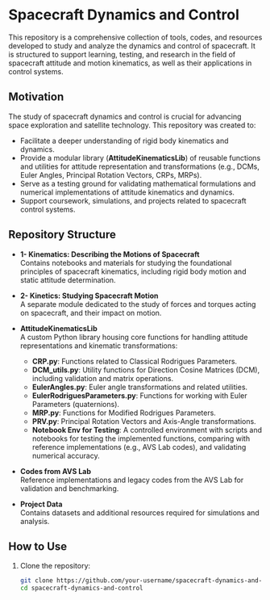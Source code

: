 # Spacecraft Dynamics and Control

This repository is a comprehensive collection of tools, codes, and resources developed to study and analyze the dynamics and control of spacecraft. It is structured to support learning, testing, and research in the field of spacecraft attitude and motion kinematics, as well as their applications in control systems.

## Motivation

The study of spacecraft dynamics and control is crucial for advancing space exploration and satellite technology. This repository was created to:

- Facilitate a deeper understanding of rigid body kinematics and dynamics.
- Provide a modular library (**AttitudeKinematicsLib**) of reusable functions and utilities for attitude representation and transformations (e.g., DCMs, Euler Angles, Principal Rotation Vectors, CRPs, MRPs).
- Serve as a testing ground for validating mathematical formulations and numerical implementations of attitude kinematics and dynamics.
- Support coursework, simulations, and projects related to spacecraft control systems.

## Repository Structure

- **1- Kinematics: Describing the Motions of Spacecraft**  
  Contains notebooks and materials for studying the foundational principles of spacecraft kinematics, including rigid body motion and static attitude determination.

- **2- Kinetics: Studying Spacecraft Motion**  
  A separate module dedicated to the study of forces and torques acting on spacecraft, and their impact on motion.

- **AttitudeKinematicsLib**  
  A custom Python library housing core functions for handling attitude representations and kinematic transformations:
  - **CRP.py**: Functions related to Classical Rodrigues Parameters.
  - **DCM_utils.py**: Utility functions for Direction Cosine Matrices (DCM), including validation and matrix operations.
  - **EulerAngles.py**: Euler angle transformations and related utilities.
  - **EulerRodriguesParameters.py**: Functions for working with Euler Parameters (quaternions).
  - **MRP.py**: Functions for Modified Rodrigues Parameters.
  - **PRV.py**: Principal Rotation Vectors and Axis-Angle transformations.
  - **Notebook Env for Testing**: A controlled environment with scripts and notebooks for testing the implemented functions, comparing with reference implementations (e.g., AVS Lab codes), and validating numerical accuracy.

- **Codes from AVS Lab**  
  Reference implementations and legacy codes from the AVS Lab for validation and benchmarking.

- **Project Data**  
  Contains datasets and additional resources required for simulations and analysis.

## How to Use

1. Clone the repository:
   ```bash
   git clone https://github.com/your-username/spacecraft-dynamics-and-control.git
   cd spacecraft-dynamics-and-control
